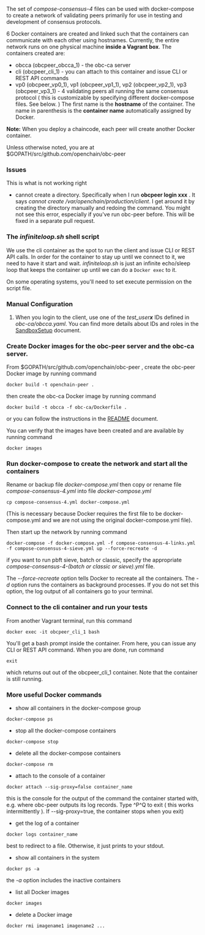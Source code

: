 The set of *compose-consensus-4* files can be used with docker-compose to create a network of validating peers primarily for use in testing and development of consensus protocols.

6 Docker containers are created and linked such that the containers can communicate with each other using hostnames. Currently, the entire network runs on one physical machine **inside a Vagrant box**. The containers created are:
* obcca (obcpeer_obcca_1) - the obc-ca server
* cli (obcpeer_cli_1) - you can attach to this container and issue CLI or REST API commands
* vp0 (obcpeer_vp0_1), vp1 (obcpeer_vp1_1), vp2 (obcpeer_vp2_1), vp3 (obcpeer_vp3_1) - 4 validating peers all running the same consensus protocol ( this is customizable by specifying different docker-compose files. See below. )
The first name is the **hostname** of the container. The name in parenthesis is the **container name** automatically assigned by Docker.

**Note:** When you deploy a chaincode, each peer will create another Docker container.

Unless otherwise noted, you are at $GOPATH/src/github.com/openchain/obc-peer

### Issues
This is what is not working right
* cannot create a directory. Specifically when I run **obcpeer login xxx** . It says *cannot create /var/openchain/production/client*. I get around it by creating the directory manually and redoing the command. You might not see this error, especially if you've run obc-peer before. This will be fixed in a separate pull request.

### The *infiniteloop.sh* shell script
We use the cli container as the spot to run the client and issue CLI or REST API calls. In order for the container to stay up until we connect to it, we need to have it start and wait. *infiniteloop.sh* is just an infinite echo/sleep loop that keeps the container up until we can do a `Docker exec` to it.

On some operating systems, you'll need to set execute permission on the script file.

### Manual Configuration
 1. When you login to the client, use one of the _test_user**x**_ IDs defined in _obc-ca/obcca.yaml_. You can find more details about IDs and roles in the [SandboxSetup](https://github.com/openblockchain/obc-docs/blob/master/api/SandboxSetup.md) document.


 ### Create Docker images for the obc-peer server and the obc-ca server.
From $GOPATH/src/github.com/openchain/obc-peer , create the obc-peer Docker image by running command
```
docker build -t openchain-peer .
```
then create the obc-ca Docker image by running command
```
docker build -t obcca -f obc-ca/Dockerfile .
```
or you can follow the instructions in the  [README](https://github.com/hyperledger/fabric/blob/master/README.md) document.

You can verify that the images have been created and are available by running command
```
docker images
```

### Run docker-compose to create the network and start all the containers
Rename or backup file *docker-compose.yml* then copy or rename file *compose-consensus-4.yml* into file *docker-compose.yml*
```
cp compose-consensus-4.yml docker-compose.yml
```
(This is necessary because Docker requires the first file to be docker-compose.yml and we are not using the original docker-compose.yml file).

Then start up the network by running command
```
docker-compose -f docker-compose.yml -f compose-consensus-4-links.yml -f compose-consensus-4-sieve.yml up --force-recreate -d
```
if you want to run pbft sieve, batch or classic, specify the appropriate *compose-consensus-4-(batch or classic or sieve).yml* file.

The *--force-recreate* option tells Docker to recreate all the containers.
The *-d* option runs the containers as background processes. If you do not set this option, the log output of all containers go to your terminal.

### Connect to the cli container and run your tests
From another Vagrant terminal, run this command
```
docker exec -it obcpeer_cli_1 bash
```
You'll get a bash prompt inside the container. From here, you can issue any CLI or REST API command. When you are done, run command
```
exit
```
which returns out out of the obcpeer_cli_1 container. Note that the container is still running.

### More useful Docker commands
* show all containers in the docker-compose group
```
docker-compose ps
```
* stop all the docker-compose containers
```
docker-compose stop
```
* delete all the docker-compose containers
```
docker-compose rm
```
* attach to the console of a container
```
docker attach --sig-proxy=false container_name
```
this is the console for the output of the command the container started with, e.g. where obc-peer outputs its log records.
Type ^P^Q to exit ( this works intermittently ). If --sig-proxy=true, the container stops when you exit)
* get the log of a container
```
docker logs container_name
```
best to redirect to a file. Otherwise, it just prints to your stdout.
* show all containers in the system
```
docker ps -a
```
the *-a* option includes the inactive containers
* list all Docker images
```
docker images
```
* delete a Docker image
```
docker rmi imagename1 imagename2 ...
```
